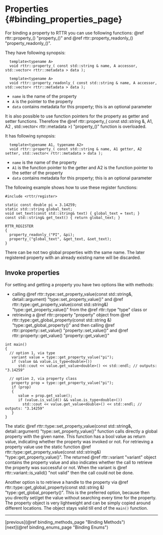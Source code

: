 Properties {#binding_properties_page}
==========

For binding a property to RTTR you can use following functions: 
@ref rttr::property_() "property_()" and @ref rttr::property_readonly_() "property_readonly_()".

They have following synopsis:
~~~~{.cpp}
  template<typename A>
  void rttr::property_( const std::string & name, A accessor, std::vector< rttr::metadata > data );
  
  template<typename A>
  void rttr::property_readonly_( const std::string & name, A accessor, std::vector< rttr::metadata > data );
~~~~
- `name` is the name of the property
- `A` is the pointer to the property
- `data` contains metadata for this property; this is an optional parameter

It is also possible to use function pointers for the property as getter and setter functions.
Therefore the @ref rttr::property_( const std::string &, A1, A2 , std::vector< rttr::metadata >) "property_()" function is overloaded.

It has following synopsis:
~~~~{.cpp}
  template<typename A1, typename A2>
  void rttr::property_( const std::string & name, A1 getter, A2 setter, std::vector< rttr::metadata > data );
~~~~
- `name` is the name of the property
- `A1` is the function pointer to the getter and A2 is the function pointer to the setter of the property
- `data` contains metadata for this property; this is an optional parameter

The following example shows how to use these register functions:
~~~~{.cpp}
#include <rttr/register>

static const double pi = 3.14259;
static std::string global_text;
void set_text(const std::string& text) { global_text = text; }
const std::string& get_text() { return global_text; }

RTTR_REGISTER
{
  property_readonly_("PI", &pi);
  property_("global_text", &get_text, &set_text);
}
~~~~

There can be not two global properties with the same name. The later registered property with an already existing name will be discarded.

Invoke properties
-----------------
For setting and getting a property you have two options like with methods:
- calling @ref rttr::type::set_property_value(const std::string&, detail::argument) "type::set_property_value()" and @ref rttr::type::get_property_value(const std::string&) "type::get_property_value()" from the @ref rttr::type "type" class or
- retrieving a @ref rttr::property "property" object from @ref rttr::type::get_global_property(const std::string &) "type::get_global_property()" and then calling @ref rttr::property::set_value() "property::set_value()" and @ref rttr::property::get_value() "property::get_value()"

~~~~{.cpp}
int main()
{
  // option 1, via type
   variant value = type::get_property_value("pi");
   if (value && value.is_type<double>())
      std::cout << value.get_value<double>() << std::endl; // outputs: "3.14259"
      
  // option 2, via property class
   property prop = type::get_property_value("pi");
   if (prop)
   {
      value = prop.get_value();
      if (value.is_valid() && value.is_type<double>())
        std::cout << value.get_value<double>() << std::endl; // outputs: "3.14259"
   }
}
~~~~

The static @ref rttr::type::set_property_value(const std::string&, detail::argument) "type::set_property_value()" function
calls directly a global property with the given name. This function has a bool value as return value, indicating whether the 
property was invoked or not. For retrieving a property value use the static function 
@ref rttr::type::get_property_value(const std::string&) "type::get_property_value()". 
The returned @ref rttr::variant "variant" object contains the property value and also indicates whether the 
call to retrieve the property was successful or not. When the variant is @ref rttr::variant::is_valid() "not valid" 
then the call could not be done.

Another option is to retrieve a handle to the property via @ref rttr::type::get_global_property(const std::string &) "type::get_global_property()".
This is the preferred option, because then you directly set/get the value without searching every time for the property.
The property object is very lightweight and can be simply copied around different locations. The object stays valid till end of the `main()` function.

<hr>

<div type="button" class="btn btn-default">[previous](@ref binding_methods_page "Binding Methods")</div><div class="btn btn-default">[next](@ref binding_enums_page "Binding Enums")</div>
